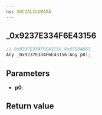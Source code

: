 ```yaml
---
ns: SOCIALCLUBAAA
---
```

## _0x9237E334F6E43156

```c
// 0x9237E334F6E43156 0x65D84665
Any _0x9237E334F6E43156(Any p0);
```


## Parameters
* **p0**: 

## Return value
